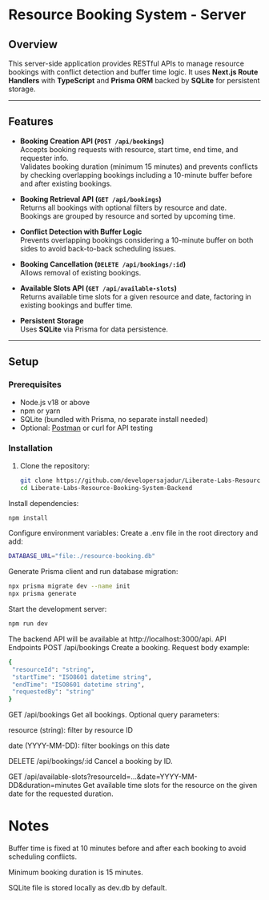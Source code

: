 # Resource Booking System - Server

## Overview
This server-side application provides RESTful APIs to manage resource bookings with conflict detection and buffer time logic. It uses **Next.js Route Handlers** with **TypeScript** and **Prisma ORM** backed by **SQLite** for persistent storage.

---

## Features

- **Booking Creation API (`POST /api/bookings`)**  
  Accepts booking requests with resource, start time, end time, and requester info.  
  Validates booking duration (minimum 15 minutes) and prevents conflicts by checking overlapping bookings including a 10-minute buffer before and after existing bookings.

- **Booking Retrieval API (`GET /api/bookings`)**  
  Returns all bookings with optional filters by resource and date.  
  Bookings are grouped by resource and sorted by upcoming time.

- **Conflict Detection with Buffer Logic**  
  Prevents overlapping bookings considering a 10-minute buffer on both sides to avoid back-to-back scheduling issues.

- **Booking Cancellation (`DELETE /api/bookings/:id`)**  
  Allows removal of existing bookings.

- **Available Slots API (`GET /api/available-slots`)**  
  Returns available time slots for a given resource and date, factoring in existing bookings and buffer time.

- **Persistent Storage**  
  Uses **SQLite** via Prisma for data persistence.

---

## Setup

### Prerequisites

- Node.js v18 or above  
- npm or yarn  
- SQLite (bundled with Prisma, no separate install needed)  
- Optional: [Postman](https://www.postman.com/) or curl for API testing

### Installation

1. Clone the repository:
   ```bash
   git clone https://github.com/developersajadur/Liberate-Labs-Resource-Booking-System-Backend.git
   cd Liberate-Labs-Resource-Booking-System-Backend
     ```
   
Install dependencies:
  ```bash
npm install
  ```
Configure environment variables:
Create a .env file in the root directory and add:

   ```bash
DATABASE_URL="file:./resource-booking.db"
   ```
  
Generate Prisma client and run database migration:
 ```bash
npx prisma migrate dev --name init
npx prisma generate
 ```
Start the development server:

 ```bash
npm run dev
 ```
The backend API will be available at http://localhost:3000/api.
API Endpoints
POST /api/bookings
Create a booking. Request body example:

 ```bash
{
  "resourceId": "string",
  "startTime": "ISO8601 datetime string",
  "endTime": "ISO8601 datetime string",
  "requestedBy": "string"
}
 ```
GET /api/bookings
Get all bookings. Optional query parameters:

resource (string): filter by resource ID

date (YYYY-MM-DD): filter bookings on this date

DELETE /api/bookings/:id
Cancel a booking by ID.

GET /api/available-slots?resourceId=...&date=YYYY-MM-DD&duration=minutes
Get available time slots for the resource on the given date for the requested duration.

# Notes
Buffer time is fixed at 10 minutes before and after each booking to avoid scheduling conflicts.

Minimum booking duration is 15 minutes.

SQLite file is stored locally as dev.db by default.
